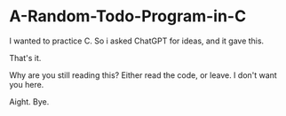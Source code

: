 # A-Random-Todo-Program-in-C

I wanted to practice C. So i asked ChatGPT for ideas, and it gave this.

That's it.

Why are you still reading this? Either read the code, or leave.
I don't want you here.

Aight. Bye.